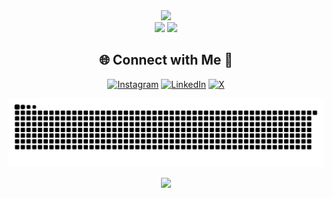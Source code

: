 <!-- Stats -->
<div align="center">
  <img src="https://github-readme-stats.vercel.app/api?username=prakharbhattreal&theme=tokyonight&hide_border=true&include_all_commits=true&count_private=true" width="55%" /> </br>
  <img src="https://github-readme-streak-stats.herokuapp.com/?user=prakharbhattreal&theme=tokyonight&hide_border=true" width="50%" />
  <img src="https://github-readme-stats.vercel.app/api/top-langs/?username=prakharbhattreal&theme=tokyonight&hide_border=true&include_all_commits=true&count_private=true&layout=compact" width="36%" /> </br>
</div>

<!-- Social connections -->
<div align="center">

## 🌐 Connect with Me 🍬
[![Instagram](https://img.shields.io/badge/Instagram-%23E4405F.svg?logo=Instagram&logoColor=white)](https://instagram.com/prakharbhattreal) [![LinkedIn](https://img.shields.io/badge/LinkedIn-%230077B5.svg?logo=linkedin&logoColor=white)](https://linkedin.com/in/prakharbhattreal) [![X](https://img.shields.io/badge/X-black.svg?logo=X&logoColor=white)](https://x.com/elonmusk)

</div>



<!-- Snake Animation -->
<div align="center">
    
  ![snake gif](https://github.com/prakharbhattreal/prakharbhattreal/blob/output/github-snake-dark.svg)
</div>



<!-- Visit Counter -->
<div align="center">
  
  [![](https://visitcount.itsvg.in/api?id=prakharbhattreal&icon=10&color=6)](https://visitcount.itsvg.in)
</div>
